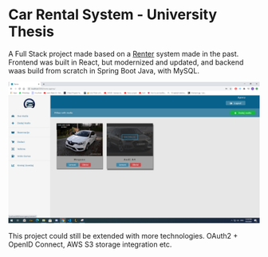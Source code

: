 # Car Rental System - University Thesis

A Full Stack project made based on a [Renter](http://renter.ba/) system made in the past. Frontend was built in React, but modernized and updated, and backend waas build from scratch in Spring Boot Java, with MySQL.

![Homepage](./homepage.png)

This project could still be extended with more technologies. OAuth2 + OpenID Connect, AWS S3 storage integration etc.
